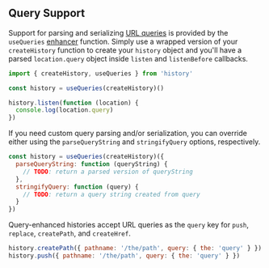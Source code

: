 ## Query Support

Support for parsing and serializing [URL queries](Glossary.md#query) is provided by the `useQueries` [enhancer](Glossary.md#createhistoryenhancer) function. Simply use a wrapped version of your `createHistory` function to create your `history` object and you'll have a parsed `location.query` object inside `listen` and `listenBefore` callbacks.

```js
import { createHistory, useQueries } from 'history'

const history = useQueries(createHistory)()

history.listen(function (location) {
  console.log(location.query)
})
```

If you need custom query parsing and/or serialization, you can override either using the `parseQueryString` and `stringifyQuery` options, respectively.

```js
const history = useQueries(createHistory)({
  parseQueryString: function (queryString) {
    // TODO: return a parsed version of queryString
  },
  stringifyQuery: function (query) {
    // TODO: return a query string created from query
  }
})
```

Query-enhanced histories accept URL queries as the `query` key for `push`, `replace`, `createPath`, and `createHref`.

```js
history.createPath({ pathname: '/the/path', query: { the: 'query' } })
history.push({ pathname: '/the/path', query: { the: 'query' } })
```
